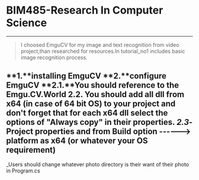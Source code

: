 # BIM485-Research In Computer Science
---------------------------------------------------------------
>I choosed EmguCV for my image and text recognition from video project,than researched for resources.In tutorial_no1 includes basic image recognition process.

**1.**installing EmguCV
**2.**configure EmguCV
 **2.1.**You should reference to the Emgu.CV.World
 **2.2.** You should add all dll from x64 (in case of 64 bit OS) to your project and don't forget that for each x64 dll select the options of        "Always copy"   in their properties.
 *2.3*- Project properties and from Build option ------> platform as x64 (or whatever your OS requirement)
---------------------------------------------------------------
_Users should change whatever photo directory is their want of their photo in Program.cs 
